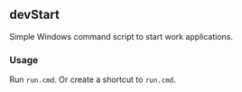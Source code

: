 ## devStart

Simple Windows command script to start work applications.

### Usage

Run `run.cmd`. Or create a shortcut to `run.cmd`.
